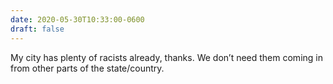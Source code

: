 ```yaml
---
date: 2020-05-30T10:33:00-0600
draft: false
---
```


My city has plenty of racists already, thanks. We don’t need them coming in from other parts of the state/country.

